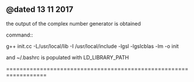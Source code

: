 @dated 13 11 2017
------------------------
the output of the complex number generator is obtained

command:: 

g++ init.cc -L/usr/local/lib -I /usr/local/include -lgsl -lgslcblas -lm -o init

and ~/.bashrc is populated with LD_LIBRARY_PATH


==================================================================
